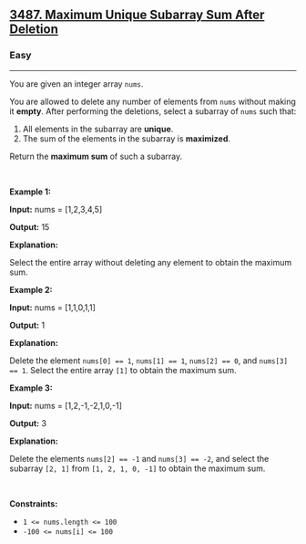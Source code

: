 <h2><a href="https://leetcode.com/problems/maximum-unique-subarray-sum-after-deletion">3487. Maximum Unique Subarray Sum After Deletion</a></h2><h3>Easy</h3><hr><p>You are given an integer array <code>nums</code>.</p>

<p>You are allowed to delete any number of elements from <code>nums</code> without making it <strong>empty</strong>. After performing the deletions, select a <span data-keyword="subarray-nonempty">subarray</span> of <code>nums</code> such that:</p>

<ol>
	<li>All elements in the subarray are <strong>unique</strong>.</li>
	<li>The sum of the elements in the subarray is <strong>maximized</strong>.</li>
</ol>

<p>Return the <strong>maximum sum</strong> of such a subarray.</p>

<p>&nbsp;</p>
<p><strong class="example">Example 1:</strong></p>

<div class="example-block">
<p><strong>Input:</strong> <span class="example-io">nums = [1,2,3,4,5]</span></p>

<p><strong>Output:</strong> <span class="example-io">15</span></p>

<p><strong>Explanation:</strong></p>

<p>Select the entire array without deleting any element to obtain the maximum sum.</p>
</div>

<p><strong class="example">Example 2:</strong></p>

<div class="example-block">
<p><strong>Input:</strong> <span class="example-io">nums = [1,1,0,1,1]</span></p>

<p><strong>Output:</strong> 1</p>

<p><strong>Explanation:</strong></p>

<p>Delete the element <code>nums[0] == 1</code>, <code>nums[1] == 1</code>, <code>nums[2] == 0</code>, and <code>nums[3] == 1</code>. Select the entire array <code>[1]</code> to obtain the maximum sum.</p>
</div>

<p><strong class="example">Example 3:</strong></p>

<div class="example-block">
<p><strong>Input:</strong> <span class="example-io">nums = [1,2,-1,-2,1,0,-1]</span></p>

<p><strong>Output:</strong> 3</p>

<p><strong>Explanation:</strong></p>

<p>Delete the elements <code>nums[2] == -1</code> and <code>nums[3] == -2</code>, and select the subarray <code>[2, 1]</code> from <code>[1, 2, 1, 0, -1]</code> to obtain the maximum sum.</p>
</div>

<p>&nbsp;</p>
<p><strong>Constraints:</strong></p>

<ul>
	<li><code>1 &lt;= nums.length &lt;= 100</code></li>
	<li><code>-100 &lt;= nums[i] &lt;= 100</code></li>
</ul>
